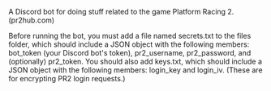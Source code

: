 A Discord bot for doing stuff related to the game Platform Racing 2. (pr2hub.com)

Before running the bot, you must add a file named secrets.txt to the files folder, which should include a JSON object with the following members: bot_token (your Discord bot's token), pr2_username, pr2_password, and (optionally) pr2_token.
You should also add keys.txt, which should include a JSON object with the following members: login_key and login_iv. (These are for encrypting PR2 login requests.)